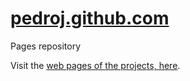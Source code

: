 [pedroj.github.com](http://pedroj.github.io/)
=================

Pages repository

Visit the [web pages of the projects, here](http://pedroj.github.io/). 

